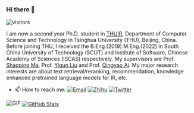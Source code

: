 ### Hi there 👋 
![visitors](https://visitor-badge.laobi.icu/badge?page_id=deriq-qian-dong.deriq-qian-dong)

I am now a second year Ph.D. student in [THUIR](http://ai.thuir.cn/), Department of Computer Science and Technology in Tsinghua University (THU), Beijing, China. Before joining THU, I received the B.Eng.(2019) M.Eng.(2022) in South China University of Technology (SCUT) and Institute of Software, Chinese Academy of Sciences (ISCAS) respectively.
My supervisors are Prof. [Shaoping Ma](http://www.thuir.cn/group/~msp/), Prof. [Yiqun Liu](http://www.thuir.cn/group/~YQLiu/) and Prof. [Qingyao Ai](http://www.thuir.cn/group/~aiqy/). My major research interests are about text retrieval/reranking, recommendation, knowledge enhanced pretrained language models for IR, etc.

- 📫 How to reach me: [![Email](https://img.shields.io/badge/Gmail-D14836?style=&logo=gmail&logoColor=white)](mailto:dq22@mails.tsinghua.edu.cn)  [![Zhihu](https://img.shields.io/badge/Zhihu-3982f7?style=&logo=zhihu&logoColor=white)](https://www.zhihu.com/people/ge-ye-ban-shu)  [![Twitter](https://img.shields.io/badge/Twitter-4a99e9?style=&logo=twitter&logoColor=white)](https://twitter.com/verymakesense)

<!--
**Deriq-Qian-Dong/Deriq-Qian-Dong** is a ✨ _special_ ✨ repository because its `README.md` (this file) appears on your GitHub profile.

Here are some ideas to get you started:

- 🔭 I’m currently working on ...
- 🌱 I’m currently learning ...
- 👯 I’m looking to collaborate on ...
- 🤔 I’m looking for help with ...
- 💬 Ask me about ...
- 📫 How to reach me: ...
- 😄 Pronouns: ...
- ⚡ Fun fact: ...
-->

<img alt="GIF" src="https://media4.giphy.com/media/L0BKzeibXgQSm8tJAi/giphy.gif?cid=ecf05e47sn6790rifn5zx1c2btrk2i7dx3n75qiouojokl9z&ep=v1_gifs_related&rid=giphy.gif&ct=g" />


<a href="https://github.com/Deriq-Qian-Dong">
  <img align="center" alt="GitHub Stats" src="https://github-readme-stats.vercel.app/api?username=Deriq-Qian-Dong&count_private=true&show_icons=true" />
</a>  

<!--
<a href="https://github.com/Deriq-Qian-Dong">
  <img align="center" alt="Top Langs" src="https://github-readme-stats-two-nu-79.vercel.app/api/top-langs/?username=Deriq-Qian-Dong&hide=java,javascript,html&layout=compact&langs_count=6&exclude_repo=undergrad" />
</a>
-->

